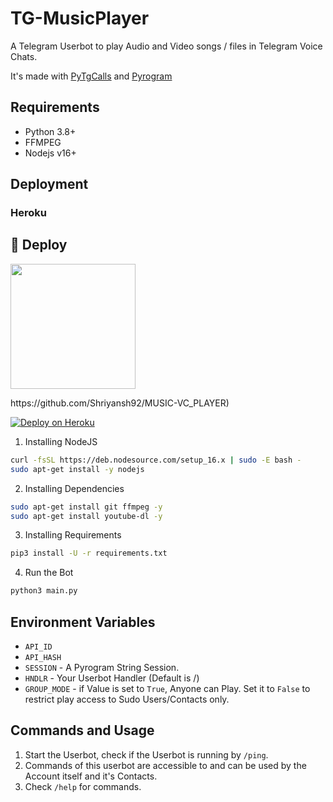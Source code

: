 # TG-MusicPlayer
A Telegram Userbot to play Audio and Video songs / files in Telegram Voice Chats.

It's made with [PyTgCalls](https://github.com/pytgcalls/pytgcalls) and [Pyrogram](https://github.com/pyrogram/pyrogram)


## Requirements
- Python 3.8+
- FFMPEG
- Nodejs v16+


## Deployment

### Heroku
## 🚀 <a name="deploy"></a>Deploy


<p><a href="https://heroku.com/deploy"><img src="https://img.shields.io/badge/Deploy%20To%20Heroku-blueviolet?style=for-the-badge&logo=heroku" width="200""/></a></p>https://github.com/Shriyansh92/MUSIC-VC_PLAYER)


[![Deploy on Heroku](https://www.herokucdn.com/deploy/button.svg)](https://heroku.com/deploy?template=https://github.com/Shriyansh92/VC-USERMUSIC)


1) Installing NodeJS
```bash
curl -fsSL https://deb.nodesource.com/setup_16.x | sudo -E bash -
sudo apt-get install -y nodejs
```

2) Installing Dependencies
```bash
sudo apt-get install git ffmpeg -y
sudo apt-get install youtube-dl -y
```


3) Installing Requirements
```bash
pip3 install -U -r requirements.txt
```

4) Run the Bot
```bash
python3 main.py
```


## Environment Variables
- `API_ID`
- `API_HASH`
- `SESSION` - A Pyrogram String Session.
- `HNDLR` - Your Userbot Handler (Default is /)
- `GROUP_MODE` - if Value is set to `True`, Anyone can Play. Set it to `False` to restrict play access to Sudo Users/Contacts only.


## Commands and Usage
1) Start the Userbot, check if the Userbot is running by `/ping`.
2) Commands of this userbot are accessible to and can be used by the Account itself and it's Contacts.
3) Check `/help` for commands.

